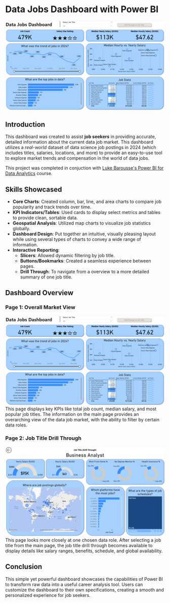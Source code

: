 # Data Jobs Dashboard with Power BI
![Dashboard Page 1](Images/dash1_page1.png)

## Introduction
This dashboard was created to assist **job seekers** in providing accurate, detailed information about the current data job market. This dashboard utilizes a *real-world* dataset of data science job postings in 2024 (which includes titles, salaries, locations, and more) to provide an easy-to-use tool to explore market trends and compensation in the world of data jobs.

This project was completed in conjuction with [Luke Barousse's Power BI for Data Analytics](https://www.lukebarousse.com/powerbi) course. 

## Skills Showcased
- **Core Charts**: Created column, bar, line, and area charts to compare job popularity and track trends over time.
- **KPI Indicators/Tables**: Used cards to display select metrics and tables to provide clean, sortable data.
- **Geospatial Analysis**: Utilized map charts to visualize job statistics globally.
- **Dashboard Design**: Put together an intuitive, visually pleasing layout while using several types of charts to convey a wide range of information.
-   **Interactive Reporting**:
    - **Slicers**: Allowed dynamic filtering by job title.
    - **Buttons/Bookmarks**: Created a seamless experience between pages.
    - **Drill Through**: To navigate from a overview to a more detailed summary of one job title.

## Dashboard Overview

### Page 1: Overall Market View
![Dashboard Page 1](Images/dash1_page1.png)
This page displays key KPIs like total job count, median salary, and most popular job titles. The information on the main page provides an overarching view of the data job market, with the ability to filter by certain data roles.

### Page 2: Job Title Drill Through
![Dashboard Page 2](Images/dash1_page2.png)
This page looks more closely at one chosen data role. After selecting a job title from the main page, the job title drill through becomes available to display details like salary ranges, benefits, schedule, and global availability.

## Conclusion
This simple yet powerful dashboard showcases the capabilities of Power BI to transform raw data into a useful career analysis tool. Users can customize the dashboard to their own specifications, creating a smooth and personalized experience for job seekers.